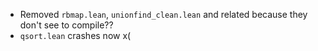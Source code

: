 - Removed `rbmap.lean`, `unionfind_clean.lean` and related because they don't see to compile??
- `qsort.lean` crashes now x(

